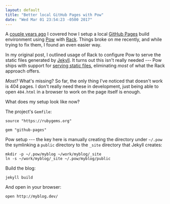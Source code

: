 ```yaml
---
layout: default
title: "Better local GitHub Pages with Pow"
date: "Wed Mar 01 23:54:23 -0500 2017"
---
```


A [couple years ago][Building GitHub Pages Locally] I covered how I setup a
local [GitHub Pages][] build environment using [Pow][] with [Rack][]. Things
broke on me recently, and while trying to fix them, I found an even easier
way.

In my original post, I outlined usage of Rack to configure Pow to serve the
static files generated by [Jekyll][]. It turns out this isn't really needed
--- Pow ships with support for [serving static files][Serving Static Files with Pow],
eliminating _most_ of what the Rack approach offers.

_Most?_ What's missing? So far, the only thing I've noticed that doesn't work
is 404 pages. I don't really need these in development, just being able to
open `404.html` in a browser to work on the page itself is enough.

What does my setup look like now?

The project's `Gemfile`:

```
source "https://rubygems.org"

gem "github-pages"
```

Pow setup --- the key here is manually creating the directory under `~/.pow`
the symlinking a `public` directory to the `_site` directory that Jekyll
creates:

```
mkdir -p ~/.pow/myblog ~/work/myblog/_site
ln -s ~/work/myblog/_site ~/.pow/myblog/public
```

Build the blog:

```
jekyll build
```

And open in your browser:

```
open http://myblog.dev/
```

[Building GitHub Pages Locally]: /blog/2015/building-github-pages-locally.html
[GitHub Pages]: https://pages.github.com/
[Pow]: http://pow.cx/
[Serving Static Files with Pow]: http://pow.cx/manual.html#section_2.4
[Rack]: https://rack.github.io/
[Jekyll]: https://jekyllrb.com/
